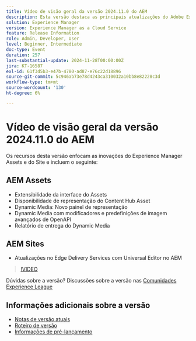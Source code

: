 ```yaml
---
title: Vídeo de visão geral da versão 2024.11.0 do AEM
description: Esta versão destaca as principais atualizações do Adobe Experience Manager (AEM) Sites e do Assets, incluindo extensibilidade aprimorada da interface, novas opções de representação, modificadores de imagem avançados e melhorias no Edge Delivery Services com o Editor universal no AEM.
solution: Experience Manager
version: Experience Manager as a Cloud Service
feature: Release Information
role: Admin, Developer, User
level: Beginner, Intermediate
doc-type: Event
duration: 257
last-substantial-update: 2024-11-28T00:00:00Z
jira: KT-16587
exl-id: 61f3d5b3-e47b-4780-ad87-e76c22d18896
source-git-commit: 5c946ab73e78d4243ca310032a10bb8e82228c3d
workflow-type: tm+mt
source-wordcount: '130'
ht-degree: 6%

---
```


# Vídeo de visão geral da versão 2024.11.0 do AEM

Os recursos desta versão enfocam as inovações do Experience Manager Assets e do Site e incluem o seguinte:

## AEM Assets

* Extensibilidade da interface do Assets&#x200B;
* Disponibilidade de representação do Content Hub Asset&#x200B;
* Dynamic Media: Novo painel de representação&#x200B;
* Dynamic Media com modificadores e predefinições de &#x200B;imagem avançados de OpenAPI&#x200B;
* Relatório de entrega do Dynamic Media&#x200B;

## AEM Sites

* Atualizações no Edge Delivery Services com &#x200B;Universal Editor no AEM

>[!VIDEO](https://video.tv.adobe.com/v/3440920/?learn=on&enablevpops)

Dúvidas sobre a versão?  Discussões sobre a versão nas [Comunidades Experience League](https://adobe.ly/3ZKpM0u)

## Informações adicionais sobre a versão

* [Notas de versão atuais](https://experienceleague.adobe.com/docs/experience-manager-cloud-service/content/release-notes/home.html?lang=pt-BR)
* [Roteiro de versão](https://experienceleague.adobe.com/docs/experience-manager-release-information/aem-release-updates/update-releases-roadmap.html?lang=pt-BR)
* [Informações de pré-lançamento](https://experienceleague.adobe.com/docs/experience-manager-cloud-service/content/release-notes/prerelease.html)
